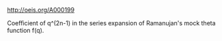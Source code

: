 http://oeis.org/A000199

Coefficient of q^(2n-1) in the series expansion of Ramanujan's mock theta function f(q).

